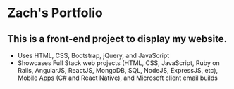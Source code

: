 # Zach's Portfolio
## This is a front-end project to display my website.
* Uses HTML, CSS, Bootstrap, jQuery, and JavaScript
* Showcases Full Stack web projects (HTML, CSS, JavaScript, Ruby on Rails, AngularJS, ReactJS, MongoDB, SQL, NodeJS, ExpressJS, etc), Mobile Apps (C# and React Native), and Microsoft client email builds